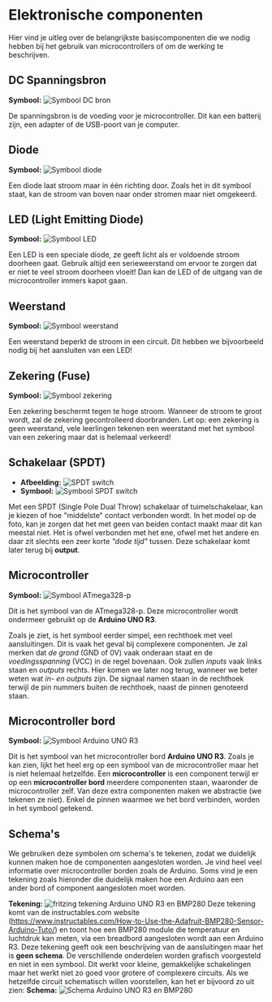 # Elektronische componenten

Hier vind je uitleg over de belangrijkste basiscomponenten die we nodig hebben bij het gebruik van microcontrollers of om de werking te beschrijven.

## DC Spanningsbron

**Symbool:** ![Symbool DC bron](img/ac_dc_bron.png)

De spanningsbron is de voeding voor je microcontroller. Dit kan een batterij zijn, een adapter of de USB-poort van je computer.

## Diode

**Symbool:** ![Symbool diode](img/ac_diode.png)

Een diode laat stroom maar in één richting door. Zoals het in dit symbool staat, kan de stroom van boven naar onder stromen maar niet omgekeerd.

## LED (Light Emitting Diode)

**Symbool:** ![Symbool LED](img/ac_led.png)

Een LED is een speciale diode, ze geeft licht als er voldoende stroom doorheen gaat. Gebruik altijd een serieweerstand om ervoor te zorgen dat er niet te veel stroom doorheen vloeit! Dan kan de LED of de uitgang van de microcontroller immers kapot gaan.

## Weerstand

**Symbool:** ![Symbool weerstand](img/ac_weerstand.png)

Een weerstand beperkt de stroom in een circuit. Dit hebben we bijvoorbeeld nodig bij het aansluiten van een LED!

<!--
## Serieweerstand bij LED

- **Schema:** ![Schema LED met weerstand](img/schema_led_weerstand.png)

De serieweerstand voorkomt dat de LED kapot gaat door te veel stroom.
-->

## Zekering (Fuse)

 **Symbool:** ![Symbool zekering](img/ac_fuse.png)

Een zekering beschermt tegen te hoge stroom. Wanneer de stroom te groot wordt, zal de zekering gecontrolleerd doorbranden. Let op: een zekering is geen weerstand, vele leerlingen tekenen een weerstand met het symbool van een zekering maar dat is helemaal verkeerd!

## Schakelaar (SPDT)

- **Afbeelding:** ![SPDT switch](img/SPDT_drawing.png)
- **Symbool:** ![Symbool SPDT switch](img/ac_spdt.png)

Met een SPDT (Single Pole Dual Throw) schakelaar of tuimelschakelaar, kan je kiezen of hoe "middelste" contact verbonden wordt. In het model op de foto, kan je zorgen dat het met geen van beiden contact maakt maar dit kan meestal niet. Het is ofwel verbonden met het ene, ofwel met het andere en daar zit slechts een zeer korte *"dode tijd"* tussen. Deze schakelaar komt later terug bij **output**.

## Microcontroller

 **Symbool:** ![Symbool ATmega328-p](img/ac_ATmega328-p.png)

 Dit is het symbool van de ATmega328-p. Deze microcontroller wordt ondermeer gebruikt op de **Arduino UNO R3**.

 Zoals je ziet, is het symbool eerder simpel, een rechthoek met veel aansluitingen. Dit is vaak het geval bij complexere componenten. Je zal merken dat *de grond* (GND of 0V) vaak onderaan staat en de *voedingsspanning* (VCC) in de regel bovenaan. Ook zullen *inputs* vaak links staan en *outputs* rechts. Hier komen we later nog terug, wanneer we beter weten wat *in- en outputs* zijn. De signaal namen staan in de rechthoek terwijl de pin nummers buiten de rechthoek, naast de pinnen genoteerd staan.

 ## Microcontroller bord

 **Symbool:** ![Symbool Arduino UNO R3](img/ac_arduino_uno_r3.png)

 Dit is het symbool van het microcontroller bord **Arduino UNO R3**. Zoals je kan zien, lijkt het heel erg op een symbool van de microcontroller maar het is niet helemaal hetzelfde. Een **microcontroller** is een component terwijl er op een **microcontroller bord** meerdere componenten staan, waaronder de microcontroller zelf. Van deze extra componenten maken we abstractie (we tekenen ze niet). Enkel de pinnen waarmee we het bord verbinden, worden in het symbool getekend.

  ## Schema's

  We gebruiken deze symbolen om schema's te tekenen, zodat we duidelijk kunnen maken hoe de componenten aangesloten worden. Je vind heel veel informatie over microcontroller borden zoals de Arduino. Soms vind je een tekening zoals hieronder die duidelijk maken hoe een Arduino aan een ander bord of component aangesloten moet worden.

   **Tekening:** ![fritzing tekening Arduino UNO R3 en BMP280](img\ac_no_schematic_instructables.png)
Deze tekening komt van de instructables.com website (https://www.instructables.com/How-to-Use-the-Adafruit-BMP280-Sensor-Arduino-Tuto/) en toont hoe een BMP280 module die temperatuur en luchtdruk kan meten, via een breadbord aangesloten wordt aan een Arduino R3. Deze tekening geeft ook een beschrijving van de aansluitingen maar het is **geen schema**. De verschillende onderdelen worden grafisch voorgesteld en niet in een symbool. Dit werkt voor kleine, gemakkelijke schakelingen maar het werkt niet zo goed voor grotere of complexere circuits. Als we hetzelfde circuit schematisch willen voorstellen, kan het er bijvoord zo uit zien:
 **Schema:** ![Schema Arduino UNO R3 en BMP280](img\ac_schematic_like_instructables.png)